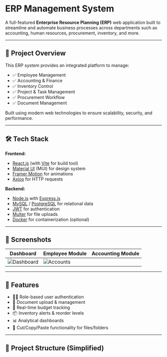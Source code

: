 # ERP Management System

A full-featured **Enterprise Resource Planning (ERP)** web application built to streamline and automate business processes across departments such as accounting, human resources, procurement, inventory, and more.

---

## 🚀 Project Overview

This ERP system provides an integrated platform to manage:
- ✅ Employee Management
- ✅ Accounting & Finance
- ✅ Inventory Control
- ✅ Project & Task Management
- ✅ Procurement Workflow
- ✅ Document Management

Built using modern web technologies to ensure scalability, security, and performance.

---

## 🛠️ Tech Stack

**Frontend:**
- [React.js](w) (with [Vite](w) for build tool)
- [Material UI](w) (MUI) for design system
- [Framer Motion](w) for animations
- [Axios](w) for HTTP requests

**Backend:**
- [Node.js](w) with [Express.js](w)
- [MySQL](w) / [PostgreSQL](w) for relational data
- [JWT](w) for authentication
- [Multer](w) for file uploads
- [Docker](w) for containerization (optional)

---

## 📸 Screenshots

| Dashboard | Employee Module | Accounting Module |
|----------|-----------------|-------------------|
| ![Dashboard](src/assets/images/dashboard.png) | ![Accounts](src/assets/images/accounts.png) |


---

## 🔐 Features

- 🧑‍💼 Role-based user authentication
- 📄 Document upload & management
- 🧾 Real-time budget tracking
- 📦 Inventory alerts & reorder levels
- 📊 Analytical dashboards
- 📁 Cut/Copy/Paste functionality for files/folders

---

## 📂 Project Structure (Simplified)

